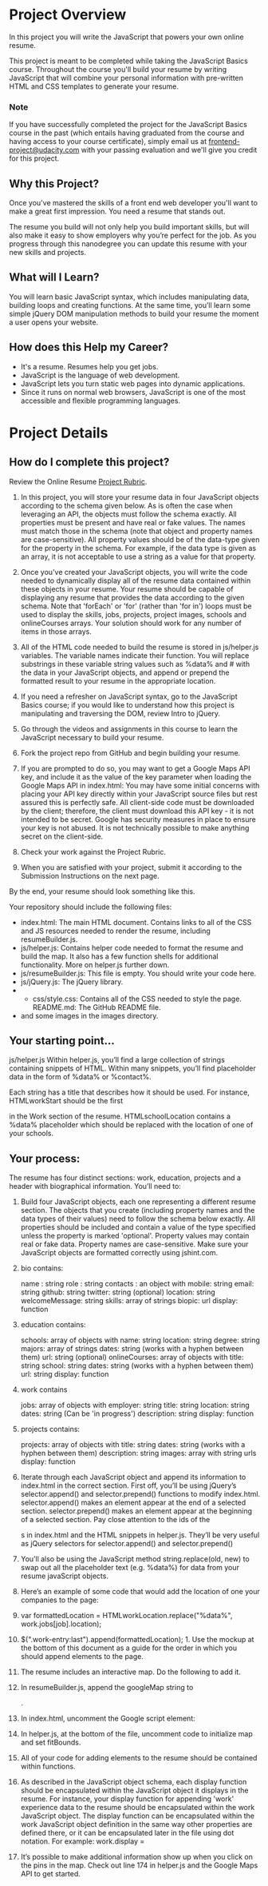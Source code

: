 #  Project Overview
In this project you will write the JavaScript that powers your own online resume.

This project is meant to be completed while taking the JavaScript Basics course. Throughout the course you'll build your resume by writing JavaScript that will combine your personal information with pre-written HTML and CSS templates to generate your resume.

### Note
If you have successfully completed the project for the JavaScript Basics course in the past (which entails having graduated from the course and having access to your course certificate), simply email us at frontend-project@udacity.com with your passing evaluation and we'll give you credit for this project.

## Why this Project?
Once you've mastered the skills of a front end web developer you'll want to make a great first impression. You need a resume that stands out.

The resume you build will not only help you build important skills, but will also make it easy to show employers why you’re perfect for the job. As you progress through this nanodegree you can update this resume with your new skills and projects.

## What will I Learn?
You will learn basic JavaScript syntax, which includes manipulating data, building loops and creating functions. At the same time, you’ll learn some simple jQuery DOM manipulation methods to build your resume the moment a user opens your website.

## How does this Help my Career?
- It's a resume. Resumes help you get jobs.
- JavaScript is the language of web development.
- JavaScript lets you turn static web pages into dynamic applications.
- Since it runs on normal web browsers, JavaScript is one of the most accessible and flexible programming languages.

# Project Details

## How do I complete this project?
Review the Online Resume [Project Rubric](https://github.com/leiachung41/prePF/tree/master/Online_Resume/rubric.pdf).

1. In this project, you will store your resume data in four JavaScript objects according to the schema given below. As is often the case when leveraging an API, the objects must follow the schema exactly. All properties must be present and have real or fake values. The names must match those in the schema (note that object and property names are case-sensitive). All property values should be of the data-type given for the property in the schema. For example, if the data type is given as an array, it is not acceptable to use a string as a value for that property.

2. Once you've created your JavaScript objects, you will write the code needed to dynamically display all of the resume data contained within these objects in your resume. Your resume should be capable of displaying any resume that provides the data according to the given schema. Note that 'forEach' or 'for' (rather than 'for in') loops must be used to display the skills, jobs, projects, project images, schools and onlineCourses arrays. Your solution should work for any number of items in those arrays.

3. All of the HTML code needed to build the resume is stored in js/helper.js variables. The variable names indicate their function. You will replace substrings in these variable string values such as %data% and # with the data in your JavaScript objects, and append or prepend the formatted result to your resume in the appropriate location.

4. If you need a refresher on JavaScript syntax, go to the JavaScript Basics course; if you would like to understand how this project is manipulating and traversing the DOM, review Intro to jQuery.

5. Go through the videos and assignments in this course to learn the JavaScript necessary to build your resume.

6. Fork the project repo from GitHub and begin building your resume.

7. If you are prompted to do so, you may want to get a Google Maps API key, and include it as the value of the key parameter when loading the Google Maps API in index.html: <script src="http://maps.googleapis.com/maps/api/js?libraries=places&key=[YOUR_API_KEY]"></script> You may have some initial concerns with placing your API key directly within your JavaScript source files but rest assured this is perfectly safe. All client-side code must be downloaded by the client; therefore, the client must download this API key - it is not intended to be secret. Google has security measures in place to ensure your key is not abused. It is not technically possible to make anything secret on the client-side.

8. Check your work against the Project Rubric.

9. When you are satisfied with your project, submit it according to the Submission Instructions on the next page.

By the end, your resume should look something like this.

Your repository should include the following files:

  - index.html: The main HTML document. Contains links to all of the CSS and JS resources needed to render the resume, including resumeBuilder.js.
  - js/helper.js: Contains helper code needed to format the resume and build the map. It also has a few function shells for additional functionality. More on helper.js further down.
  - js/resumeBuilder.js: This file is empty. You should write your code here.
  - js/jQuery.js: The jQuery library.
  -   - css/style.css: Contains all of the CSS needed to style the page.
README.md: The GitHub README file.
  - and some images in the images directory.

## Your starting point...
js/helper.js
Within helper.js, you’ll find a large collection of strings containing snippets of HTML. Within many snippets, you’ll find placeholder data in the form of %data% or %contact%.

Each string has a title that describes how it should be used. For instance, HTMLworkStart should be the first <div> in the Work section of the resume. HTMLschoolLocation contains a %data% placeholder which should be replaced with the location of one of your schools.

## Your process:
The resume has four distinct sections: work, education, projects and a header with biographical information. You’ll need to:

1. Build four JavaScript objects, each one representing a different resume section. The objects that you create (including property names and the data types of their values) need to follow the schema below exactly. All properties should be included and contain a value of the type specified unless the property is marked 'optional'. Property values may contain real or fake data. Property names are case-sensitive. Make sure your JavaScript objects are formatted correctly using jshint.com.

2. bio contains:

      name : string
      role : string
      contacts : an object with
            mobile: string
            email: string 
            github: string
            twitter: string (optional)
            location: string
      welcomeMessage: string 
      skills: array of strings
      biopic: url
      display: function
3. education contains:

      schools: array of objects with
           name: string
           location: string
           degree: string
           majors: array of strings
           dates: string (works with a hyphen between them)
           url: string (optional)
      onlineCourses: array of objects with
           title: string
           school: string
           dates: string (works with a hyphen between them)
           url: string
      display: function
4. work contains

      jobs: array of objects with
           employer: string 
           title: string 
           location: string 
           dates: string (Can be 'in progress')
           description: string 
      display: function
5. projects contains:

      projects: array of objects with
            title: string 
            dates: string (works with a hyphen between them)
            description: string
            images: array with string urls
      display: function


1. Iterate through each JavaScript object and append its information to index.html in the correct section.
First off, you’ll be using jQuery’s selector.append() and selector.prepend() functions to modify index.html. selector.append() makes an element appear at the end of a selected section. selector.prepend() makes an element appear at the beginning of a selected section.
Pay close attention to the ids of the <div>s in index.html and the HTML snippets in helper.js. They’ll be very useful as jQuery selectors for selector.append() and selector.prepend()

2. You’ll also be using the JavaScript method string.replace(old, new) to swap out all the placeholder text (e.g. %data%) for data from your resume javaScript objects.

3. Here’s an example of some code that would add the location of one your companies to the page:
  1. var formattedLocation = HTMLworkLocation.replace("%data%", work.jobs[job].location);
  2. $(".work-entry:last").append(formattedLocation);
    1. Use the mockup at the bottom of this document as a guide for the order in which you should append elements to the page.

4. The resume includes an interactive map. Do the following to add it.
  1. In resumeBuilder.js, append the googleMap string to <div id=”mapDiv”>.
  2. In index.html, uncomment the Google script element: <script type="text/javascript" src="http://maps.googleapis.com/maps/api/js?libraries=places"></script>
  3. In helper.js, at the bottom of the file, uncomment code to initialize map and set fitBounds.

5. All of your code for adding elements to the resume should be contained within functions.

6. As described in the JavaScript object schema, each display function should be encapsulated within the JavaScript object it displays in the resume. For instance, your display function for appending 'work' experience data to the resume should be encapsulated within the work JavaScript object. The display function can be encapsulated within the work JavaScript object definition in the same way other properties are defined there, or it can be encapsulated later in the file using dot notation. For example: work.display =

7. It’s possible to make additional information show up when you click on the pins in the map. Check out line 174 in helper.js and the Google Maps API to get started.
